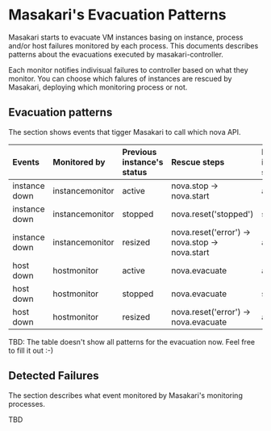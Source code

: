 # Masakari's Evacuation Patterns

Masakari starts to evacuate VM instances basing on instance, process and/or
host failures monitored by each process. This documents describes patterns about
the evacuations executed by masakari-controller.

Each monitor notifies indivisual failures to controller based on what they
monitor. You can choose which falures of instances are rescued by Masakari,
deploying which monitoring process or not.

## Evacuation patterns

The section shows events that tigger Masakari to call which nova API.

| Events | Monitored by | Previous instance's status | Rescue steps | Post instance's status |
| :--- | :--- | :--- | :--- | :--- |
| instance down | instancemonitor | active | nova.stop -> nova.start | active |
| instance down | instancemonitor | stopped | nova.reset('stopped') | stopped |
| instance down | instancemonitor | resized | nova.reset('error') -> nova.stop -> nova.start | active |
| host down | hostmonitor | active | nova.evacuate | active |
| host down | hostmonitor | stopped | nova.evacuate | stopped |
| host down | hostmonitor | resized | nova.reset('error') -> nova.evacuate | active |

TBD: The table doesn't show all patterns for the evacuation now.
Feel free to fill it out :-)

## Detected Failures

The section describes what event monitored by Masakari's monitoring processes.

TBD